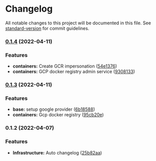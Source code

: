 # Changelog

All notable changes to this project will be documented in this file. See [standard-version](https://github.com/conventional-changelog/standard-version) for commit guidelines.

### [0.1.4](https://github.com/Tripstagger-AA/tripstagger-google-infrastructure/compare/v0.1.3...v0.1.4) (2022-04-11)


### Features

* **containers:** Create GCR impersonation ([54e1376](https://github.com/Tripstagger-AA/tripstagger-google-infrastructure/commit/54e1376a076e0a176c1d9fc8af4351d14eb54e34))
* **containers:** GCP docker registry admin service ([9308133](https://github.com/Tripstagger-AA/tripstagger-google-infrastructure/commit/93081332ffdd1e56136b2cf2a6df6929251ddfc9))

### [0.1.3](https://github.com/Tripstagger-AA/tripstagger-google-infrastructure/compare/v0.1.2...v0.1.3) (2022-04-11)


### Features

* **base:** setup google provider ([6b18588](https://github.com/Tripstagger-AA/tripstagger-google-infrastructure/commit/6b18588d7bb9101bd10c1c940598e209f3ddc305))
* **containers:** Gcp docker registry ([95cb20e](https://github.com/Tripstagger-AA/tripstagger-google-infrastructure/commit/95cb20ef13cc57e74d61fa71d596b909211d6c45))

### 0.1.2 (2022-04-07)


### Features

* **Infrastructure:** Auto changelog ([25b82aa](https://github.com/Tripstagger-AA/tripstagger-google-infrastructure/commit/25b82aabbeb75fa82213002b8727157e802ef669))

